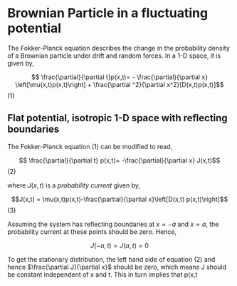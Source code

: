 # Brownian Particle in a fluctuating potential
The Fokker-Planck equation describes the change in the probability density of a Brownian particle under drift and random forces. In a 1-D space, it is given by,

$$ \frac{\partial}{\partial t}p(x,t)= - \frac{\partial}{\partial x} \left[\mu(x,t)p(x,t)\right] + \frac{\partial ^2}{\partial x^2}[D(x,t)p(x,t)]$$ (1)

## Flat potential, isotropic 1-D space with reflecting boundaries

The Fokker-Planck equation (1) can be modified to read,

$$ \frac{\partial}{\partial t} p(x,t)= -\frac{\partial}{\partial x} J(x,t)$$ (2)

where $J(x,t)$ is a _probability current_ given by,

$$J(x,t) = \mu(x,t)p(x,t)-\frac{\partial}{\partial x}\left[D(x,t) p(x,t)\right]$$ (3)

Assuming the system has reflecting boundaries at $x=-a$ and $x=a$, the probability current at these points should be zero. Hence,

$$ J(-a,t)=J(a,t)=0$$ 

To get the stationary distribution, the left hand side of equation (2) and hence $\frac{\partial J}{\partial x}$ should be zero, which means J should be constant independent of x and t. This in turn implies that p(x,t